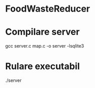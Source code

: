 # FoodWasteReducer

# Compilare server
gcc server.c map.c -o server -lsqlite3

# Rulare executabil
./server
